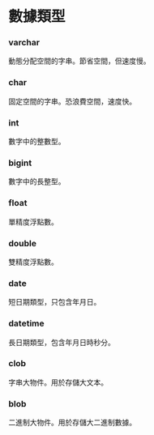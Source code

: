 # 數據類型

### varchar

動態分配空間的字串。節省空間，但速度慢。

### char

固定空間的字串。恐浪費空間，速度快。

### int

數字中的整數型。

### bigint

數字中的長整型。

### float

單精度浮點數。

### double

雙精度浮點數。

### date

短日期類型，只包含年月日。

### datetime

長日期類型，包含年月日時秒分。

### clob

字串大物件。用於存儲大文本。

### blob

二進制大物件。用於存儲大二進制數據。